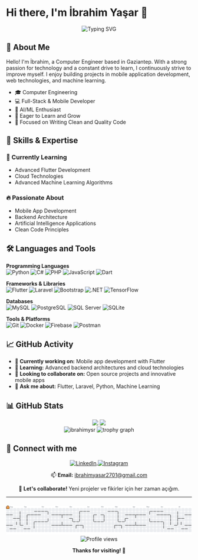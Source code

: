 # Hi there, I'm İbrahim Yaşar 👋

<div align="center">
  <img src="https://readme-typing-svg.herokuapp.com?font=Fira+Code&weight=600&size=24&pause=1000&color=0969DA&center=true&vCenter=true&random=false&width=500&lines=Computer+Engineering+Student;Full-Stack+Developer;Mobile+App+Developer;Machine+Learning+Enthusiast" alt="Typing SVG" />
</div>

## 🚀 About Me

Hello! I'm İbrahim, a Computer Engineer based in Gaziantep. With a strong passion for technology and a constant drive to learn, I continuously strive to improve myself. I enjoy building projects in mobile application development, web technologies, and machine learning.

- 🎓 Computer Engineering  
- 💻 Full-Stack & Mobile Developer  
- 🤖 AI/ML Enthusiast  
- 🌱 Eager to Learn and Grow  
- 🎯 Focused on Writing Clean and Quality Code  



## 💪 Skills & Expertise

### 🎯 Currently Learning
- Advanced Flutter Development
- Cloud Technologies
- Advanced Machine Learning Algorithms

### 🔥 Passionate About
- Mobile App Development
- Backend Architecture
- Artificial Intelligence Applications
- Clean Code Principles

## 🛠️ Languages and Tools

**Programming Languages**  
![Python](https://img.shields.io/badge/-Python-3776AB?logo=python&logoColor=white&style=flat)
![C#](https://img.shields.io/badge/-C%23-239120?logo=c-sharp&logoColor=white&style=flat)
![PHP](https://img.shields.io/badge/-PHP-777BB4?logo=php&logoColor=white&style=flat)
![JavaScript](https://img.shields.io/badge/-JavaScript-F7DF1E?logo=javascript&logoColor=black&style=flat)
![Dart](https://img.shields.io/badge/-Dart-0175C2?logo=dart&logoColor=white&style=flat)

**Frameworks & Libraries**  
![Flutter](https://img.shields.io/badge/-Flutter-02569B?logo=flutter&logoColor=white&style=flat)
![Laravel](https://img.shields.io/badge/-Laravel-FF2D20?logo=laravel&logoColor=white&style=flat)
![Bootstrap](https://img.shields.io/badge/-Bootstrap-563D7C?logo=bootstrap&logoColor=white&style=flat)
![.NET](https://img.shields.io/badge/-.NET-512BD4?logo=dot-net&logoColor=white&style=flat)
![TensorFlow](https://img.shields.io/badge/-TensorFlow-FF6F00?logo=tensorflow&logoColor=white&style=flat)

**Databases**  
![MySQL](https://img.shields.io/badge/-MySQL-4479A1?logo=mysql&logoColor=white&style=flat)
![PostgreSQL](https://img.shields.io/badge/-PostgreSQL-336791?logo=postgresql&logoColor=white&style=flat)
![SQL Server](https://img.shields.io/badge/-SQL%20Server-CC2927?logo=microsoft-sql-server&logoColor=white&style=flat)
![SQLite](https://img.shields.io/badge/-SQLite-003B57?logo=sqlite&logoColor=white&style=flat)

**Tools & Platforms**  
![Git](https://img.shields.io/badge/-Git-F05032?logo=git&logoColor=white&style=flat)
![Docker](https://img.shields.io/badge/-Docker-2496ED?logo=docker&logoColor=white&style=flat)
![Firebase](https://img.shields.io/badge/-Firebase-FFCA28?logo=firebase&logoColor=black&style=flat)
![Postman](https://img.shields.io/badge/-Postman-FF6C37?logo=postman&logoColor=white&style=flat)

## 📈 GitHub Activity

- 🔭 **Currently working on:** Mobile app development with Flutter
- 🌱 **Learning:** Advanced backend architectures and cloud technologies
- 👯 **Looking to collaborate on:** Open source projects and innovative mobile apps
- 💬 **Ask me about:** Flutter, Laravel, Python, Machine Learning

## 📊 GitHub Stats

<div align="center">
  <img height="180em" src="https://github-readme-stats.vercel.app/api?username=ibrahimysr&show_icons=true&theme=tokyonight&include_all_commits=true&count_private=true"/>
  <img height="180em" src="https://github-readme-stats.vercel.app/api/top-langs/?username=ibrahimysr&layout=compact&langs_count=8&theme=tokyonight"/>
</div>

<div align="center">
  <img src="https://github-readme-streak-stats.herokuapp.com/?user=ibrahimysr&theme=tokyonight" alt="ibrahimysr" />
   <img src="https://github-profile-trophy.vercel.app?username=maurodesouza&theme=dracula&column=-1&row=1&margin-w=8&margin-h=8&no-bg=false&no-frame=false&order=4" height="150" alt="trophy graph"  />

</div>

## 🤝 Connect with me

<p align="center">
<a href="https://linkedin.com/in/ibrahim-yasar-7b985b259/" target="_blank">
  <img align="center" src="https://raw.githubusercontent.com/rahuldkjain/github-profile-readme-generator/master/src/images/icons/Social/linked-in-alt.svg" alt="LinkedIn" height="40" width="50" />
</a>
<a href="https://instagram.com/ibrahimysr.00" target="_blank">
  <img align="center" src="https://raw.githubusercontent.com/rahuldkjain/github-profile-readme-generator/master/src/images/icons/Social/instagram.svg" alt="Instagram" height="40" width="50" />
</a>
</p>

<div align="center">
  
📫 **Email:** ibrahimyasar2701@gmail.com

💬 **Let's collaborate!** Yeni projeler ve fikirler için her zaman açığım.

</div>

---

###

<div align="center">

  <picture>
  <source media="(prefers-color-scheme: dark)" srcset="https://raw.githubusercontent.com/ibrahimysr/ibrahimysr/output/pacman-contribution-graph-dark.svg">
  <source media="(prefers-color-scheme: light)" srcset="https://raw.githubusercontent.com/ibrahimysr/ibrahimysr/output/pacman-contribution-graph.svg">
  <img alt="pacman contribution graph" src="https://raw.githubusercontent.com/ibrahimysr/ibrahimysr/output/pacman-contribution-graph.svg">
</picture>

</div>



 


  
<div align="center">
  <img src="https://komarev.com/ghpvc/?username=ibrahimysr&label=Profile%20views&color=0e75b6&style=flat" alt="Profile views" />
  
  **Thanks for visiting! 🚀**
</div>


 
